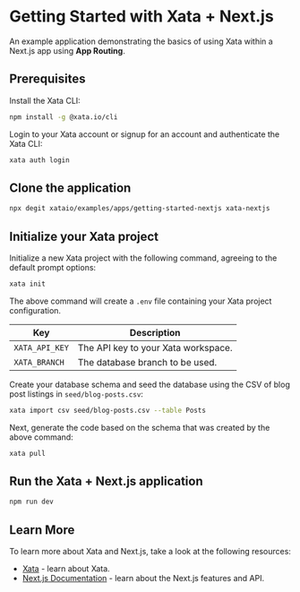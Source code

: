 # Getting Started with Xata + Next.js

An example application demonstrating the basics of using Xata within a Next.js app using **App Routing**.

## Prerequisites

Install the Xata CLI:

```sh
npm install -g @xata.io/cli
```

Login to your Xata account or signup for an account and authenticate the Xata CLI:

```sh
xata auth login
```

## Clone the application

```bash
npx degit xataio/examples/apps/getting-started-nextjs xata-nextjs
```

## Initialize your Xata project

Initialize a new Xata project with the following command, agreeing to the default prompt options:

```sh
xata init
```

The above command will create a `.env` file containing your Xata project configuration.

| Key            | Description                         |
| -------------- | ----------------------------------- |
| `XATA_API_KEY` | The API key to your Xata workspace. |
| `XATA_BRANCH`  | The database branch to be used.     |

Create your database schema and seed the database using the CSV of blog post listings in `seed/blog-posts.csv`:

```sh
xata import csv seed/blog-posts.csv --table Posts
```

Next, generate the code based on the schema that was created by the above command:

```sh
xata pull
```

## Run the Xata + Next.js application

```sh
npm run dev
```

## Learn More

To learn more about Xata and Next.js, take a look at the following resources:

- [Xata](https://xata.io/docs) - learn about Xata.
- [Next.js Documentation](https://nextjs.org/docs) - learn about the Next.js features and API.
